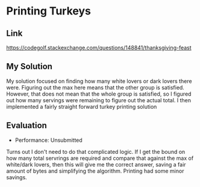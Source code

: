 # Printing Turkeys

## Link

https://codegolf.stackexchange.com/questions/148841/thanksgiving-feast

## My Solution

My solution focused on finding how many white lovers or dark lovers there were. Figuring out the max here means that the other group is satisfied. However, that does not mean that the whole group is satisfied, so I figured out how many servings were remaining to figure out the actual total. I then implemented a fairly straight forward turkey printing solution

## Evaluation

* Performance: Unsubmitted

Turns out I don't need to do that complicated logic. If I get the bound on how many total servrings are required and compare that against the max of white/dark lovers, then this will give me the correct answer, saving a fair amount of bytes and simplifying the algorithm. Printing had some minor savings.
